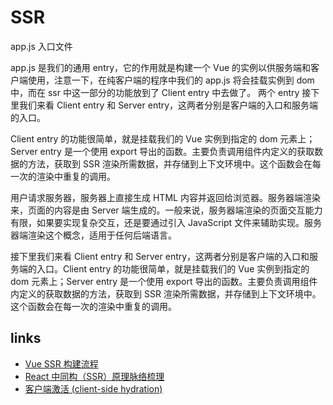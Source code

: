 # SSR

app.js 入口文件

app.js 是我们的通用 entry，它的作用就是构建一个 Vue 的实例以供服务端和客户端使用，注意一下，在纯客户端的程序中我们的 app.js 将会挂载实例到 dom 中，而在 ssr 中这一部分的功能放到了 Client entry 中去做了。
两个 entry 接下里我们来看 Client entry 和 Server entry，这两者分别是客户端的入口和服务端的入口。

Client entry 的功能很简单，就是挂载我们的 Vue 实例到指定的 dom 元素上；Server entry 是一个使用 export 导出的函数。主要负责调用组件内定义的获取数据的方法，获取到 SSR 渲染所需数据，并存储到上下文环境中。这个函数会在每一次的渲染中重复的调用。

用户请求服务器，服务器上直接生成 HTML 内容并返回给浏览器。服务器端渲染来，页面的内容是由 Server 端生成的。一般来说，服务器端渲染的页面交互能力有限，如果要实现复杂交互，还是要通过引入 JavaScript 文件来辅助实现。服务器端渲染这个概念，适用于任何后端语言。

接下里我们来看 Client entry 和 Server entry，这两者分别是客户端的入口和服务端的入口。Client entry 的功能很简单，就是挂载我们的 Vue 实例到指定的 dom 元素上；Server entry 是一个使用 export 导出的函数。主要负责调用组件内定义的获取数据的方法，获取到 SSR 渲染所需数据，并存储到上下文环境中。这个函数会在每一次的渲染中重复的调用。

## links

- [Vue SSR 构建流程](https://juejin.im/post/5b063962f265da0ddb63dac3)
- [React 中同构（SSR）原理脉络梳理](https://juejin.im/post/5bc7ea48e51d450e46289eab)
- [客户端激活 (client-side hydration)](https://ssr.vuejs.org/zh/guide/hydration.html)

